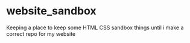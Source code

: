 # website_sandbox
Keeping a place to keep some HTML CSS sandbox things until i make a correct repo for my website 
